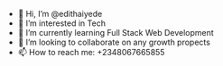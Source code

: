 - 👋 Hi, I’m @edithaiyede
- 👀 I’m interested in Tech
- 🌱 I’m currently learning Full Stack Web Development
- 💞️ I’m looking to collaborate on any growth propects
- 📫 How to reach me: +2348067665855

<!---
edithaiyede/edithaiyede is a ✨ special ✨ repository because its `README.md` (this file) appears on your GitHub profile.
You can click the Preview link to take a look at your changes.
--->
